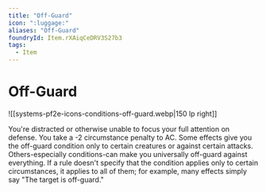 ```yaml
---
title: "Off-Guard"
icon: ":luggage:"
aliases: "Off-Guard"
foundryId: Item.rXAiqCeDRV3S27b3
tags:
  - Item
---
```


# Off-Guard
![[systems-pf2e-icons-conditions-off-guard.webp|150 lp right]]

You're distracted or otherwise unable to focus your full attention on defense. You take a -2 circumstance penalty to AC. Some effects give you the off-guard condition only to certain creatures or against certain attacks. Others-especially conditions-can make you universally off-guard against everything. If a rule doesn't specify that the condition applies only to certain circumstances, it applies to all of them; for example, many effects simply say "The target is off-guard."


